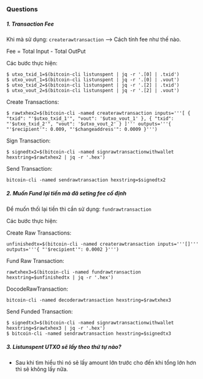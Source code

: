 ### Questions

##### 1. Transaction Fee

Khi mà sử dụng: `createrawtransaction` --> Cách tính fee như thế nào.

Fee = Total Input - Total OutPut

Các bước thực hiện:

```
$ utxo_txid_1=$(bitcoin-cli listunspent | jq -r '.[0] | .txid')
$ utxo_vout_1=$(bitcoin-cli listunspent | jq -r '.[0] | .vout')
$ utxo_txid_2=$(bitcoin-cli listunspent | jq -r '.[2] | .txid')
$ utxo_vout_2=$(bitcoin-cli listunspent | jq -r '.[2] | .vout')
```

Create Transactions:

```
$ rawtxhex2=$(bitcoin-cli -named createrawtransaction inputs='''[ { "txid": "'$utxo_txid_1'", "vout": '$utxo_vout_1' }, { "txid": "'$utxo_txid_2'", "vout": '$utxo_vout_2' } ]''' outputs='''{ "'$recipient'": 0.009, "'$changeaddress'": 0.0009 }''')
```

Sign Transaction:

```
$ signedtx2=$(bitcoin-cli -named signrawtransactionwithwallet hexstring=$rawtxhex2 | jq -r '.hex')
```

Send Transaction:

```
bitcoin-cli -named sendrawtransaction hexstring=$signedtx2
```

##### 2. Muốn Fund lại tiền mà đã seting fee cố định

Để muốn thối lại tiền thì cần sử dụng: `fundrawtransaction`

Các bước thực hiện:

Create Raw Transactions:

```
unfinishedtx=$(bitcoin-cli -named createrawtransaction inputs='''[]''' outputs='''{ "'$recipient'": 0.0002 }''')
```

Fund Raw Transaction:

```
rawtxhex3=$(bitcoin-cli -named fundrawtransaction hexstring=$unfinishedtx | jq -r '.hex')
```

DocodeRawTransaction:

```
bitcoin-cli -named decoderawtransaction hexstring=$rawtxhex3
```

Send Funded Transaction:

```
$ signedtx3=$(bitcoin-cli -named signrawtransactionwithwallet hexstring=$rawtxhex3 | jq -r '.hex')
$ bitcoin-cli -named sendrawtransaction hexstring=$signedtx3
```

##### 3. Listunspent UTXO sẽ lấy theo thứ tự nào?

- Sau khi tìm hiểu thì nó sẽ lấy amount lớn trước cho đến khi tổng lớn hơn thì sẽ không lấy nữa.

